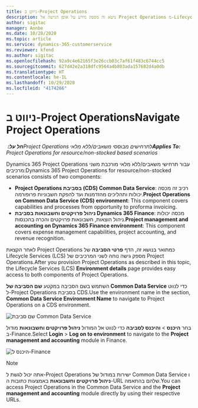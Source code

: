 ```yaml
---
title: ניווט ב-Project Operations
description: נושא זה מספק מידע על אופן הגישה אל Project Operations מ-Lifecycle Services.
author: sigitac
manager: Annbe
ms.date: 10/28/2020
ms.topic: article
ms.service: dynamics-365-customerservice
ms.reviewer: kfend
ms.author: sigitac
ms.openlocfilehash: 92a9c4e62165f3e26ccb03c7af61f483c6744cc5
ms.sourcegitcommit: 627d42e2a318dfc9564a4b803ada157682d4a0db
ms.translationtype: HT
ms.contentlocale: he-IL
ms.lasthandoff: 10/29/2020
ms.locfileid: "4174266"
---
```

# <a name="navigate-project-operations"></a><span data-ttu-id="e6c99-103">ניווט ב-Project Operations</span><span class="sxs-lookup"><span data-stu-id="e6c99-103">Navigate Project Operations</span></span>

<span data-ttu-id="e6c99-104">_**חל על:** ‏Project Operations לתרחישים מבוססי משאבים/ללא מלאי_</span><span class="sxs-lookup"><span data-stu-id="e6c99-104">_**Applies To:** Project Operations for resource/non-stocked based scenarios_</span></span>

<span data-ttu-id="e6c99-105">Dynamics 365 Project Operations עבור תרחישי משאבים/ללא מלאי מורכבת משני מרכיבים:</span><span class="sxs-lookup"><span data-stu-id="e6c99-105">Dynamics 365 Project Operations for resource/non-stocked scenarios consists of two components:</span></span> 

 - <span data-ttu-id="e6c99-106">**Project Operations בסביבת (CDS) Common Data Service**: רכיב זה מכסה יכולות ותהליכים מהזדמנות ועד להפקת חשבוניות פרופורמה.</span><span class="sxs-lookup"><span data-stu-id="e6c99-106">**Project Operations on Common Data Service (CDS) environment**: This component covers capabilities and processes from opportunity to proforma invoicing.</span></span> 
 - <span data-ttu-id="e6c99-107">**ניהול פרויקטים וחשבונאות בסביבת Dynamics 365 Finance**: מכסה יכולות ניהול הוצאות, חשבונאות פרויקטים והכרה בהכנסות.</span><span class="sxs-lookup"><span data-stu-id="e6c99-107">**Project management and accounting on Dynamics 365 Finance environment**: This component covers expense management capabilities, project accounting, and revenue recognition.</span></span> 

<span data-ttu-id="e6c99-108">לאחר הקצאת Project Operations כמתואר בנושא זה, הדף **פרטי הסביבה** ‏של Lifecycle Services‏ (LCS) מספק גישה נוחה לשני המרכיבים של Project Operations.</span><span class="sxs-lookup"><span data-stu-id="e6c99-108">After you provision Project Operations as described in this topic, the Lifecycle Services (LCS) **Environment details** page provides easy access to both components of Project Operations.</span></span>  

<span data-ttu-id="e6c99-109">השתמש בשם הסביבה במקטע **שם הסביבה של Common Data Service** כדי לנווט ל-Project Operations בסביבת CDS.</span><span class="sxs-lookup"><span data-stu-id="e6c99-109">Use the environment name in the section, **Common Data Service Environment Name** to navigate to Project Operations on a CDS environment.</span></span> 

  ![שם סביבת Common Data Service](./media/environment-name.PNG)

<span data-ttu-id="e6c99-111">בחר **היכנס** > **והיכנס לסביבה** כדי לנווט אל המודול **ניהול פרויקטים וחשבונאות** מודול ב-Finance.</span><span class="sxs-lookup"><span data-stu-id="e6c99-111">Select **Login** > **Log on to environment** to navigate to the **Project management and accounting** module in Finance.</span></span>  

   ![היכנס ל-Finance](./media/environment-login.PNG)

> [!NOTE]
> <span data-ttu-id="e6c99-113">אתה יכול לגשת ל-Project Operations ישירות במודול של Common Data Service ו **ניהול פרויקטים וחשבונאות** באמצעות כתובות ה-URL שלהם בהתאמה.</span><span class="sxs-lookup"><span data-stu-id="e6c99-113">You can access Project Operations in the Common Data Service and the **Project management and accounting** module directly by using their respective URLs.</span></span> 
